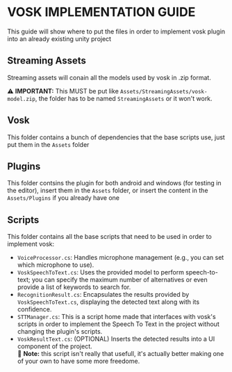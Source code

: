 # VOSK IMPLEMENTATION GUIDE
This guide will show where to put the files in order to implement vosk plugin into an already existing unity project

## Streaming Assets
Streaming assets will conain all the models used by vosk in .zip format.<br>

⚠️ **IMPORTANT:** This MUST  be put like `Assets/StreamingAssets/vosk-model.zip`, the folder has to be named `StreamingAssets` or it won't work.

## Vosk
This folder contains a bunch of dependencies that the base scripts use, just put them in the `Assets` folder

## Plugins
This folder contsins the plugin for both android and windows (for testing in the editor), insert them in the `Assets` folder, or insert the content in the `Assets/Plugins` if you already have one

## Scripts
This folder contains all the base scripts that need to be used in order to implement vosk:
- `VoiceProcessor.cs`: Handles microphone management (e.g., you can set which microphone to use).
- `VoskSpeechToText.cs`: Uses the provided model to perform speech-to-text; you can specify the maximum number of alternatives or even provide a list of keywords to search for.
- `RecognitionResult.cs`: Encapsulates the results provided by `VoskSpeechToText.cs`, displaying the detected text along with its confidence.
- `STTManager.cs`: This is a script home made that interfaces with vosk's scripts in order to implement the Speech To Text in the project without changing the plugin's scripts.
- `VoskResultText.cs`: (OPTIONAL) Inserts the detected results into a UI component of the project.<br>
📝 **Note:** this script isn't really that usefull, it's actually better making one of your own to have some more freedome.
